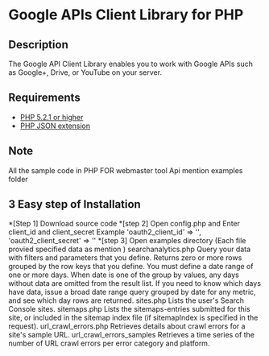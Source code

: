 # Google APIs Client Library for PHP #

## Description ##
The Google API Client Library enables you to work with Google APIs such as Google+, Drive, or YouTube on your server.

## Requirements ##
* [PHP 5.2.1 or higher](http://www.php.net/)
* [PHP JSON extension](http://php.net/manual/en/book.json.php)

## Note ##
All the sample code in PHP FOR webmaster tool Api mention examples folder

## 3 Easy step of Installation ##
*[Step 1]
  Download source code
*[step 2]
  Open config.php and Enter client_id and client_secret 
  Example
      'oauth2_client_id' => '<Enter Client ID>',
      'oauth2_client_secret' => '<Enter Client Secret>'
*[step 3]
  Open examples directory (Each file provied specified data as mention )
     searchanalytics.php
          Query your data with filters and parameters that you define. Returns zero or more rows grouped by the row keys that you define. You must define a date range of one or more days. When date is one of the group by values, any days without data are omitted from the result list. If you need to know which days have data, issue a broad date range query grouped by date for any metric, and see which day rows are returned.
     sites.php
          Lists the user's Search Console sites.
     sitemaps.php 
          Lists the sitemaps-entries submitted for this site, or included in the sitemap index file (if sitemapIndex is specified in the request).
     url_crawl_errors.php 
          Retrieves details about crawl errors for a site's sample URL.
     url_crawl_errors_samples
          Retrieves a time series of the number of URL crawl errors per error category and platform.
		